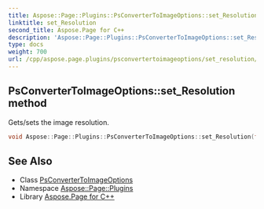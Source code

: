 ```yaml
---
title: Aspose::Page::Plugins::PsConverterToImageOptions::set_Resolution method
linktitle: set_Resolution
second_title: Aspose.Page for C++
description: 'Aspose::Page::Plugins::PsConverterToImageOptions::set_Resolution method. Gets/sets the image resolution in C++.'
type: docs
weight: 700
url: /cpp/aspose.page.plugins/psconvertertoimageoptions/set_resolution/
---
```

## PsConverterToImageOptions::set_Resolution method


Gets/sets the image resolution.

```cpp
void Aspose::Page::Plugins::PsConverterToImageOptions::set_Resolution(float value)
```

## See Also

* Class [PsConverterToImageOptions](../)
* Namespace [Aspose::Page::Plugins](../../)
* Library [Aspose.Page for C++](../../../)
